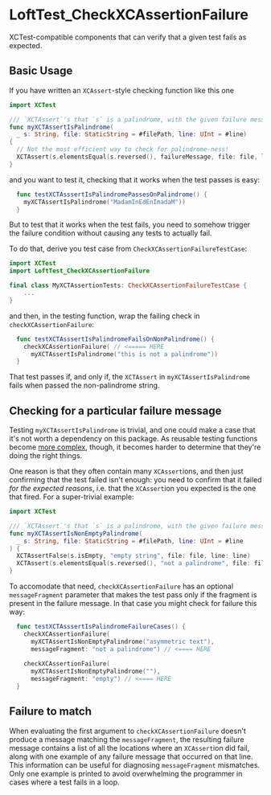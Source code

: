 # LoftTest_CheckXCAssertionFailure

XCTest-compatible components that can verify that a given test fails as
expected.

## Basic Usage

If you have written an `XCAssert`-style checking function like this one

```swift
import XCTest

/// `XCTAssert`'s that `s` is a palindrome, with the given failure message.
func myXCTAssertIsPalindrome(
  _ s: String, file: StaticString = #filePath, line: UInt = #line)
{
  // Not the most efficient way to check for palindrome-ness!
  XCTAssert(s.elementsEqual(s.reversed(), failureMessage, file: file, line: line)
}
```

and you want to test it, checking that it works when the test passes is easy:

```swift
  func testXCTAsssertIsPalindromePassesOnPalindrome() {
    myXCTAssertIsPalindrome("MadamInEdEnImadaM"))
  }
```

But to test that it works when the test fails, you need to somehow trigger the
failure condition without causing any tests to actually fail.

To do that, derive you test case from `CheckXCAssertionFailureTestCase`:


```swift
import XCTest
import LoftTest_CheckXCAssertionFailure

final class MyXCTAssertionTests: CheckXCAssertionFailureTestCase {
    ...
}
```

and then, in the testing function, wrap the failing check in
`checkXCAssertionFailure`:

```swift
  func testXCTAsssertIsPalindromeFailsOnNonPalindrome() {
    checkXCAssertionFailure( // <===== HERE
      myXCTAssertIsPalindrome("this is not a palindrome"))
  }
```

That test passes if, and only if, the `XCTAssert` in `myXCTAssertIsPalindrome`
fails when passed the non-palindrome string.

## Checking for a particular failure message 

Testing `myXCTAssertIsPalindrome` is trivial, and one could make a case that
it's not worth a dependency on this package. As reusable testing functions
become [more
complex](https://github.com/loftware/StandardLibraryProtocolChecks), though, it
becomes harder to determine that they're doing the right things.

One reason is that they often contain many `XCAssert`ions, and then just
confirming that the test failed isn't enough: you need to confirm that it failed
*for the expected reasons*, i.e. that the `XCAssert`ion you expected is the one
that fired.  For a super-trivial example:

```swift
import XCTest

/// `XCTAssert`'s that `s` is a palindrome, with the given failure message.
func myXCTAssertIsNonEmptyPalindrome(
  _ s: String, file: StaticString = #filePath, line: UInt = #line
) {
  XCTAssertFalse(s.isEmpty, "empty string", file: file, line: line)
  XCTAssert(s.elementsEqual(s.reversed(), "not a palindrome", file: file, line: line)
}
```

To accomodate that need, `checkXCAssertionFailure` has an optional
`messageFragment` parameter that makes the test pass only if the fragment is
present in the failure message. In that case you might check for failure this
way:

```swift
  func testXCTAsssertIsPalindromeFailureCases() {
    checkXCAssertionFailure(
      myXCTAssertIsNonEmptyPalindrome("asymmetric text"),
      messageFragment: "not a palindrome") // <==== HERE
      
    checkXCAssertionFailure(
      myXCTAssertIsNonEmptyPalindrome(""),
      messageFragment: "empty") // <==== HERE
  }
```

## Failure to match

When evaluating the first argument to `checkXCAssertionFailure` doesn't produce
a message matching the `messageFragment`, the resulting failure message contains
a list of all the locations where an `XCAssert`ion did fail, along with one
example of any failure message that occurred on that line.  This information can
be useful for diagnosing `messageFragment` mismatches.  Only one example is
printed to avoid overwhelming the programmer in cases where a test fails in a
loop.

